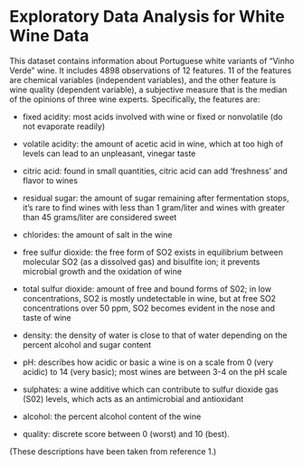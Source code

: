 # Exploratory Data Analysis for White Wine Data

This dataset contains information about Portuguese white variants of “Vinho Verde” wine. It includes 4898 observations of 12 features. 11 of the features are chemical variables (independent variables), and the other feature is wine quality (dependent variable), a subjective measure that is the median of the opinions of three wine experts. Specifically, the features are:

- fixed acidity: most acids involved with wine or fixed or nonvolatile (do not evaporate readily)

- volatile acidity: the amount of acetic acid in wine, which at too high of levels can lead to an unpleasant, vinegar taste

- citric acid: found in small quantities, citric acid can add ‘freshness’ and flavor to wines

- residual sugar: the amount of sugar remaining after fermentation stops, it’s rare to find wines with less than 1 gram/liter and wines with greater than 45 grams/liter are considered sweet

- chlorides: the amount of salt in the wine

- free sulfur dioxide: the free form of SO2 exists in equilibrium between molecular SO2 (as a dissolved gas) and bisulfite ion; it prevents microbial growth and the oxidation of wine

- total sulfur dioxide: amount of free and bound forms of S02; in low concentrations, SO2 is mostly undetectable in wine, but at free SO2 concentrations over 50 ppm, SO2 becomes evident in the nose and taste of wine

- density: the density of water is close to that of water depending on the percent alcohol and sugar content

- pH: describes how acidic or basic a wine is on a scale from 0 (very acidic) to 14 (very basic); most wines are between 3-4 on the pH scale

- sulphates: a wine additive which can contribute to sulfur dioxide gas (S02) levels, which acts as an antimicrobial and antioxidant

- alcohol: the percent alcohol content of the wine

- quality: discrete score between 0 (worst) and 10 (best).

(These descriptions have been taken from reference 1.)
